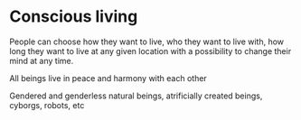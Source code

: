 # Conscious living

People can choose how they want to live, who they want to live with, how long they want to live at any given location with a possibility to change their mind at any time. 

All beings live in peace and harmony with each other

Gendered and genderless natural beings, atrificially created beings, cyborgs, robots, etc 